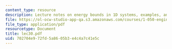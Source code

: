 ```yaml
---
content_type: resource
description: Lecture notes on energy bounds in 1D systems, examples, and applications.
file: https://ol-ocw-studio-app-qa.s3.amazonaws.com/courses/1-050-engineering-mechanics-i-fall-2007/702704e972fd5a8605b3e4c4a7c41e5c_lec30.pdf
file_type: application/pdf
resourcetype: Document
title: lec30.pdf
uid: 702704e9-72fd-5a86-05b3-e4c4a7c41e5c
---
```

